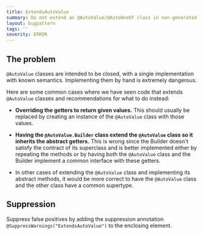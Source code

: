```yaml
---
title: ExtendsAutoValue
summary: Do not extend an @AutoValue/@AutoOneOf class in non-generated code.
layout: bugpattern
tags: ''
severity: ERROR
---
```


<!--
*** AUTO-GENERATED, DO NOT MODIFY ***
To make changes, edit the @BugPattern annotation or the explanation in docs/bugpattern.
-->

## The problem
`@AutoValue` classes are intended to be closed, with a single implementation
with known semantics. Implementing them by hand is extremely dangerous.

Here are some common cases where we have seen code that extends `@AutoValue`
classes and recommendations for what to do instead:

*   **Overriding the getters to return given values.** This should usually be
    replaced by creating an instance of the `@AutoValue` class with those
    values.

*   **Having the `@AutoValue.Builder` class extend the `@AutoValue` class so it
    inherits the abstract getters.** This is wrong since the Builder doesn't
    satisfy the contract of its superclass and is better implemented either by
    repeating the methods or by having both the `@AutoValue` class and the
    Builder implement a common interface with these getters.

*   In other cases of extending the `@AutoValue` class and implementing its
    abstract methods, it would be more correct to have the `@AutoValue` class
    and the other class have a common supertype.

## Suppression
Suppress false positives by adding the suppression annotation `@SuppressWarnings("ExtendsAutoValue")` to the enclosing element.
